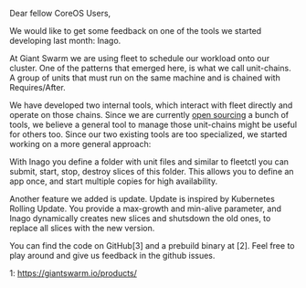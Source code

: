 Dear fellow CoreOS Users,

We would like to get some feedback on one of the tools we started developing last month: Inago.

At Giant Swarm we are using fleet to schedule our workload onto our cluster. One
of the patterns that emerged here, is what we call unit-chains. A group of units
that must run on the same machine and is chained with Requires/After.

We have developed two internal tools, which interact with fleet directly and operate on 
those chains. Since we are currently [open sourcing](1) a bunch of tools, we believe
a general tool to manage those unit-chains might be useful for others too. Since our
two existing tools are too specialized, we started working on a more general approach:

With Inago you define a folder with unit files and similar to fleetctl you can
submit, start, stop, destroy slices of this folder. This allows you to define
an app once, and start multiple copies for high availability.

Another feature we added is update. Update is inspired by Kubernetes Rolling Update.
You provide a max-growth and min-alive parameter, and Inago dynamically creates new
slices and shutsdown the old ones, to replace all slices with the new version.

You can find the code on GitHub[3] and a prebuild binary at [2]. Feel free to play around
and give us feedback in the github issues.

1: https://giantswarm.io/products/
